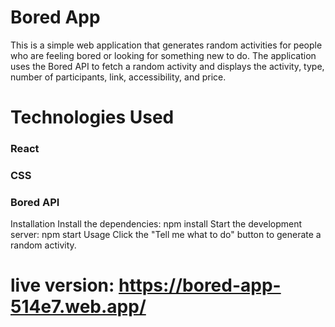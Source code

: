 # Bored App

 This is a simple web application that generates random activities for people who are feeling bored or looking for something new to do. The application uses the Bored API to fetch a random activity and displays the activity, type, number of participants, link, accessibility, and price.

# Technologies Used

### React
### CSS
### Bored API
 Installation
 Install the dependencies: npm install
 Start the development server: npm start
 Usage
 Click the "Tell me what to do" button to generate a random activity.

# live version: https://bored-app-514e7.web.app/
